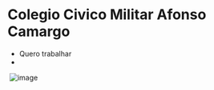 
# Colegio Civico Militar Afonso Camargo
* Quero trabalhar
* 

![]() ![image](https://github.com/tionick777/tionick777/assets/147073079/72ef992d-3efe-47b7-9c2b-e9c3bd443314)
